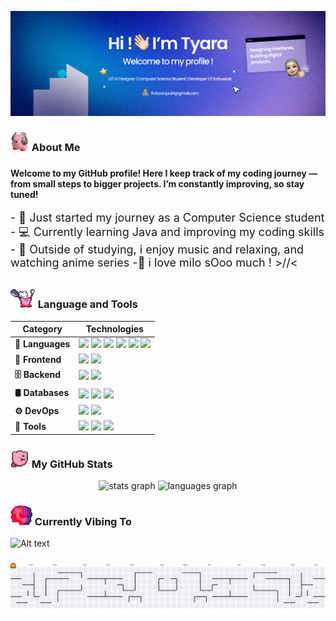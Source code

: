 <!-- Banner -->
![ki1rei Banner Image](asset/banner.png)

###

### <img src="asset/kirby_vibing.gif" width="30" alt="kirby" /> About Me

###

<h4 align="left"><b>
Welcome to my GitHub profile! Here I keep track of my coding journey — from small steps to bigger projects.  
I’m constantly improving, so stay tuned!
</b></h4>

<p align="left" style="font-size: 18px;">
- 🚀 Just started my journey as a Computer Science student <br>
- 💻 Currently learning Java and improving my coding skills <br>
- 💫 Outside of studying, i enjoy music and relaxing, and watching anime series
-🥛 i love milo sOoo much ! >//<
</p>

###

<!-- <img align="right" height="150" src="asset/Guren.gif" /> -->

###

<h3 align="left"><img src="asset/kirby_pan.gif" width="40" alt="kirby pan" /> Language and Tools</h3>


| Category             | Technologies |
|----------------------|--------------|
| **📝 Languages**     | <img src="https://cdn.jsdelivr.net/gh/devicons/devicon/icons/python/python-original.svg" width="30"/> <img src="https://cdn.jsdelivr.net/gh/devicons/devicon/icons/javascript/javascript-original.svg" width="30"/> <img src="https://cdn.jsdelivr.net/gh/devicons/devicon/icons/cplusplus/cplusplus-original.svg" width="30"/> <img src="https://cdn.jsdelivr.net/gh/devicons/devicon/icons/php/php-original.svg" width="30"/> <img src="https://cdn.jsdelivr.net/gh/devicons/devicon/icons/html5/html5-original.svg" width="30"/> <img src="https://cdn.jsdelivr.net/gh/devicons/devicon/icons/css3/css3-original.svg" width="30"/> |
| **🎨 Frontend**      | <img src="https://cdn.jsdelivr.net/gh/devicons/devicon/icons/react/react-original.svg" width="30"/> <img src="https://cdn.jsdelivr.net/gh/devicons/devicon/icons/bootstrap/bootstrap-original.svg" width="30"/> |
| **🗄️ Backend**       | <img src="https://cdn.jsdelivr.net/gh/devicons/devicon/icons/nodejs/nodejs-original.svg" width="30"/> <img src="https://cdn.jsdelivr.net/gh/devicons/devicon/icons/django/django-plain.svg" width="30"/> |
| **🛢 Databases**     | <img src="https://cdn.jsdelivr.net/gh/devicons/devicon/icons/mysql/mysql-original.svg" width="30"/> <img src="https://cdn.jsdelivr.net/gh/devicons/devicon/icons/postgresql/postgresql-original.svg" width="30"/> <img src="https://cdn.jsdelivr.net/gh/devicons/devicon/icons/redis/redis-original.svg" width="30"/> |
| **⚙️ DevOps**        | <img src="https://cdn.jsdelivr.net/gh/devicons/devicon/icons/docker/docker-original.svg" width="30"/> <img src="https://cdn.jsdelivr.net/gh/devicons/devicon/icons/git/git-original.svg" width="30"/> |
| **🧰 Tools**         | <img src="https://cdn.jsdelivr.net/gh/devicons/devicon/icons/vscode/vscode-original.svg" width="30"/> <img src="https://cdn.jsdelivr.net/gh/devicons/devicon/icons/figma/figma-original.svg" width="30"/> <img src="https://cdn.jsdelivr.net/gh/devicons/devicon/icons/postman/postman-original.svg" width="30"/> |

###

<h3 align="left"><img src="asset/kirby_fly.gif" width="30" alt="kirby fly" /> My GitHub Stats</h3>

<div align="center">
  <picture>
    <source media="(prefers-color-scheme: dark)" srcset="https://github-readme-stats.vercel.app/api?username=ki1rei&hide_title=false&hide_rank=false&show_icons=true&include_all_commits=true&count_private=true&disable_animations=false&theme=dracula&locale=en&hide_border=false">
    <source media="(prefers-color-scheme: light)" srcset="https://github-readme-stats.vercel.app/api?username=ki1rei&hide_title=false&hide_rank=false&show_icons=true&include_all_commits=true&count_private=true&disable_animations=false&theme=default&locale=en&hide_border=false">
    <img src="https://github-readme-stats.vercel.app/api?username=ki1rei&hide_title=false&hide_rank=false&show_icons=true&include_all_commits=true&count_private=true&disable_animations=false&theme=dracula&locale=en&hide_border=false" height="150" alt="stats graph" />
  </picture>
  <picture>
    <source media="(prefers-color-scheme: dark)" srcset="https://github-readme-stats.vercel.app/api/top-langs?username=ki1rei&locale=en&hide_title=false&layout=compact&card_width=320&langs_count=5&theme=dracula&hide_border=false">
    <source media="(prefers-color-scheme: light)" srcset="https://github-readme-stats.vercel.app/api/top-langs?username=ki1rei&locale=en&hide_title=false&layout=compact&card_width=320&langs_count=5&theme=default&hide_border=false">
    <img src="https://github-readme-stats.vercel.app/api/top-langs?username=ki1rei&locale=en&hide_title=false&layout=compact&card_width=320&langs_count=5&theme=dracula&hide_border=false" height="150" alt="languages graph" />
  </picture>
</div>

###

<h3 align="left"><img src="asset/kirby_jam.gif" width="35" alt="kirby jam" /> Currently Vibing To</h3>

![Alt text](https://spotify-recently-played-readme.vercel.app/api?user=31oi6ef3oiwbblzi3xyfbxjplnq4&count=2)

###

<picture>
  <source media="(prefers-color-scheme: dark)" srcset="https://raw.githubusercontent.com/ki1rei/ki1rei/output/pacman-contribution-graph-dark.svg">
  <source media="(prefers-color-scheme: light)" srcset="https://raw.githubusercontent.com/ki1rei/ki1rei/output/pacman-contribution-graph.svg">
  <img alt="pacman contribution graph" src="https://raw.githubusercontent.com/ki1rei/ki1rei/output/pacman-contribution-graph.svg">
</picture>

###
